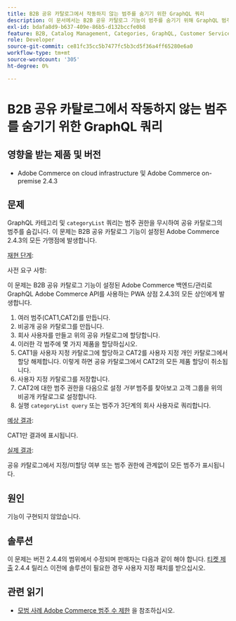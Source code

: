 ```yaml
---
title: B2B 공유 카탈로그에서 작동하지 않는 범주를 숨기기 위한 GraphQL 쿼리
description: 이 문서에서는 B2B 공유 카탈로그 기능이 범주를 숨기기 위해 GraphQL 범주 쿼리와 작동하지 않는 경우에 대한 솔루션을 제공합니다.
exl-id: bdafa8d9-b637-409e-86b5-d132bccfe0b8
feature: B2B, Catalog Management, Categories, GraphQL, Customer Service
role: Developer
source-git-commit: ce81fc35cc5b7477fc5b3cd5f36a4ff65280e6a0
workflow-type: tm+mt
source-wordcount: '305'
ht-degree: 0%

---
```


# B2B 공유 카탈로그에서 작동하지 않는 범주를 숨기기 위한 GraphQL 쿼리


## 영향을 받는 제품 및 버전

* Adobe Commerce on cloud infrastructure 및 Adobe Commerce on-premise 2.4.3

## 문제

GraphQL 카테고리 및 `categoryList` 쿼리는 범주 권한을 무시하여 공유 카탈로그의 범주를 숨깁니다. 이 문제는 B2B 공유 카탈로그 기능이 설정된 Adobe Commerce 2.4.3의 모든 가맹점에 발생합니다.

<u>재현 단계</u>:

사전 요구 사항:

이 문제는 B2B 공유 카탈로그 기능이 설정된 Adobe Commerce 백엔드/관리로 GraphQL Adobe Commerce API를 사용하는 PWA 상점 2.4.3의 모든 상인에게 발생합니다.

1. 여러 범주(CAT1,CAT2)를 만듭니다.
1. 비공개 공유 카탈로그를 만듭니다.
1. 회사 사용자를 만들고 위의 공유 카탈로그에 할당합니다.
1. 이러한 각 범주에 몇 가지 제품을 할당하십시오.
1. CAT1을 사용자 지정 카탈로그에 할당하고 CAT2를 사용자 지정 개인 카탈로그에서 할당 해제합니다. 이렇게 하면 공유 카탈로그에서 CAT2의 모든 제품 할당이 취소됩니다.
1. 사용자 지정 카탈로그를 저장합니다.
1. CAT2에 대한 범주 권한을 다음으로 설정 *거부* 범주를 찾아보고 고객 그룹을 위의 비공개 카탈로그로 설정합니다.
1. 실행 `categoryList query` 또는 범주가 3단계의 회사 사용자로 쿼리합니다.

<u>예상 결과</u>:

CAT1만 결과에 표시됩니다.

<u>실제 결과</u>:

공유 카탈로그에서 지정/미할당 여부 또는 범주 권한에 관계없이 모든 범주가 표시됩니다.

## 원인

기능이 구현되지 않았습니다.

## 솔루션

이 문제는 버전 2.4.4의 범위에서 수정되며 판매자는 다음과 같이 해야 합니다. [티켓 제출](/help/help-center-guide/help-center/magento-help-center-user-guide.md#submit-ticket) 2.4.4 릴리스 이전에 솔루션이 필요한 경우 사용자 지정 패치를 받으십시오.

## 관련 읽기

* [모범 사례 Adobe Commerce 범주 수 제한](https://support.magento.com/hc/en-us/articles/360048176832) 을 참조하십시오.
